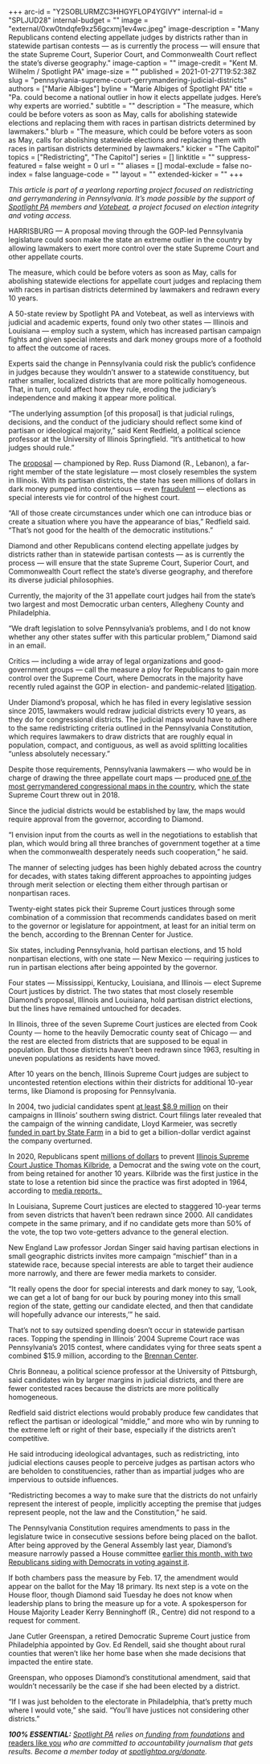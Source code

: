 +++
arc-id = "Y2SOBLURMZC3HHGYFLOP4YGIVY"
internal-id = "SPLJUD28"
internal-budget = ""
image = "external/0xw0tndqfe9xz56gcxmj1ev4wc.jpeg"
image-description = "Many Republicans contend electing appellate judges by districts rather than in statewide partisan contests — as is currently the process — will ensure that the state Supreme Court, Superior Court, and Commonwealth Court reflect the state’s diverse geography."
image-caption = ""
image-credit = "Kent M. Wilhelm / Spotlight PA"
image-size = ""
published = 2021-01-27T19:52:38Z
slug = "pennsylvania-supreme-court-gerrymandering-judicial-districts"
authors = ["Marie Albiges"]
byline = "Marie Albiges of Spotlight PA"
title = "Pa. could become a national outlier in how it elects appellate judges. Here’s why experts are worried."
subtitle = ""
description = "The measure, which could be before voters as soon as May, calls for abolishing statewide elections and replacing them with races in partisan districts determined by lawmakers."
blurb = "The measure, which could be before voters as soon as May, calls for abolishing statewide elections and replacing them with races in partisan districts determined by lawmakers."
kicker = "The Capitol"
topics = ["Redistricting", "The Capitol"]
series = []
linktitle = ""
suppress-featured = false
weight = 0
url = ""
aliases = []
modal-exclude = false
no-index = false
language-code = ""
layout = ""
extended-kicker = ""
+++

<i>This article is part of a yearlong reporting project focused on redistricting and gerrymandering in Pennsylvania. It’s made possible by the support of </i><a href="https://www.spotlightpa.org/"><i>Spotlight PA</i></a><i> members and </i><a href="https://votebeat.org/"><i>Votebeat</i></a><i>, a project focused on election integrity and voting access.</i>

HARRISBURG — A proposal moving through the GOP-led Pennsylvania legislature could soon make the state an extreme outlier in the country by allowing lawmakers to exert more control over the state Supreme Court and other appellate courts.

The measure, which could be before voters as soon as May, calls for abolishing statewide elections for appellate court judges and replacing them with races in partisan districts determined by lawmakers and redrawn every 10 years.

A 50-state review by Spotlight PA and Votebeat, as well as interviews with judicial and academic experts, found only two other states — Illinois and Louisiana — employ such a system, which has increased partisan campaign fights and given special interests and dark money groups more of a foothold to affect the outcome of races.

Experts said the change in Pennsylvania could risk the public’s confidence in judges because they wouldn’t answer to a statewide constituency, but rather smaller, localized districts that are more politically homogeneous. That, in turn, could affect how they rule, eroding the judiciary’s independence and making it appear more political.

“The underlying assumption [of this proposal] is that judicial rulings, decisions, and the conduct of the judiciary should reflect some kind of partisan or ideological majority,” said Kent Redfield, a political science professor at the University of Illinois Springfield. “It’s antithetical to how judges should rule.”

The <a href="https://www.legis.state.pa.us/CFDOCS/Legis/PN/Public/btCheck.cfm?txtType=PDF&sessYr=2021&sessInd=0&billBody=H&billTyp=B&billNbr=0038&pn=0105">proposal</a> — championed by Rep. Russ Diamond (R., Lebanon), a far-right member of the state legislature — most closely resembles the system in Illinois. With its partisan districts, the state has seen millions of dollars in dark money pumped into contentious — even <a href="https://www.reuters.com/article/legal-us-otc-darkmoney/behind-250-million-state-farm-settlement-a-wild-tale-of-dark-money-in-judicial-elections-idUSKCN1LL2ZQ">fraudulent</a> — elections as special interests vie for control of the highest court.

<script src="https://www.spotlightpa.org/embed.js" async></script><div data-spl-embed-version="1" data-spl-src="https://www.spotlightpa.org/embeds/newsletter/"></div>

“All of those create circumstances under which one can introduce bias or create a situation where you have the appearance of bias,” Redfield said. “That’s not good for the health of the democratic institutions.”

Diamond and other Republicans contend electing appellate judges by districts rather than in statewide partisan contests — as is currently the process — will ensure that the state Supreme Court, Superior Court, and Commonwealth Court reflect the state’s diverse geography, and therefore its diverse judicial philosophies.

Currently, the majority of the 31 appellate court judges hail from the state’s two largest and most Democratic urban centers, Allegheny County and Philadelphia.

“We draft legislation to solve Pennsylvania’s problems, and I do not know whether any other states suffer with this particular problem,” Diamond said in an email.

Critics — including a wide array of legal organizations and good-government groups — call the measure a ploy for Republicans to gain more control over the Supreme Court, where Democrats in the majority have recently ruled against the GOP in election- and pandemic-related <a href="https://www.spotlightpa.org/news/2020/09/pa-election-november-supreme-court-mail-ballots-tom-wolf/" target=_blank>litigation</a>.

Under Diamond’s proposal, which he has filed in every legislative session since 2015, lawmakers would redraw judicial districts every 10 years, as they do for congressional districts. The judicial maps would have to adhere to the same redistricting criteria outlined in the Pennsylvania Constitution, which requires lawmakers to draw districts that are roughly equal in population, compact, and contiguous, as well as avoid splitting localities “unless absolutely necessary.”

Despite those requirements, Pennsylvania lawmakers — who would be in charge of drawing the three appellate court maps — produced <a href="https://www.inquirer.com/philly/news/pennsylvania-gerrymandering-congress-lawsuit-trial-harrisburg-20171211.html">one of the most gerrymandered congressional maps in the country</a>, which the state Supreme Court threw out in 2018.

Since the judicial districts would be established by law, the maps would require approval from the governor, according to Diamond.

“I envision input from the courts as well in the negotiations to establish that plan, which would bring all three branches of government together at a time when the commonwealth desperately needs such cooperation,” he said.

The manner of selecting judges has been highly debated across the country for decades, with states taking different approaches to appointing judges through merit selection or electing them either through partisan or nonpartisan races.

Twenty-eight states pick their Supreme Court justices through some combination of a commission that recommends candidates based on merit to the governor or legislature for appointment, at least for an initial term on the bench, according to the Brennan Center for Justice.

Six states, including Pennsylvania, hold partisan elections, and 15 hold nonpartisan elections, with one state — New Mexico — requiring justices to run in partisan elections after being appointed by the governor.

Four states — Mississippi, Kentucky, Louisiana, and Illinois — elect Supreme Court justices by district. The two states that most closely resemble Diamond’s proposal, Illinois and Louisiana, hold partisan district elections, but the lines have remained untouched for decades.

In Illinois, three of the seven Supreme Court justices are elected from Cook County — home to the heavily Democratic county seat of Chicago — and the rest are elected from districts that are supposed to be equal in population. But those districts haven’t been redrawn since 1963, resulting in uneven populations as residents have moved.

After 10 years on the bench, Illinois Supreme Court judges are subject to uncontested retention elections within their districts for additional 10-year terms, like Diamond is proposing for Pennsylvania.

In 2004, two judicial candidates spent <a href="https://www.pewtrusts.org/en/research-and-analysis/blogs/stateline/2004/11/08/election-2004-transforms-state-supreme-court-races">at least $8.9 million</a> on their campaigns in Illinois’ southern swing district. Court filings later revealed that the campaign of the winning candidate, Lloyd Karmeier, was secretly <a href="https://www.reuters.com/article/legal-us-otc-darkmoney/behind-250-million-state-farm-settlement-a-wild-tale-of-dark-money-in-judicial-elections-idUSKCN1LL2ZQ">funded in part by State Farm</a> in a bid to get a billion-dollar verdict against the company overturned.

In 2020, Republicans spent <a href="https://www.chicagotribune.com/politics/ct-kilbride-madigan-republicans-illinois-supreme-court-retention-20201022-kcxowzpyzbdrdipjjxbwrszue4-story.html">millions of dollars</a> to prevent <a href="https://www.illinoispolicy.org/kilbride-is-first-illinois-supreme-court-justice-to-lose-retention-vote/">Illinois Supreme Court Justice Thomas Kilbride</a>, a Democrat and the swing vote on the court, from being retained for another 10 years. Kilbride was the first justice in the state to lose a retention bid since the practice was first adopted in 1964, according to <a href="https://news.wttw.com/2020/11/10/state-supreme-court-justice-kilbride-booted-bench">media reports.&nbsp;</a>

In Louisiana, Supreme Court justices are elected to staggered 10-year terms from seven districts that haven’t been redrawn since 2000. All candidates compete in the same primary, and if no candidate gets more than 50% of the vote, the top two vote-getters advance to the general election.

New England Law professor Jordan Singer said having partisan elections in small geographic districts invites more campaign “mischief” than in a statewide race, because special interests are able to target their audience more narrowly, and there are fewer media markets to consider.

“It really opens the door for special interests and dark money to say, ‘Look, we can get a lot of bang for our buck by pouring money into this small region of the state, getting our candidate elected, and then that candidate will hopefully advance our interests,’” he said.

That’s not to say outsized spending doesn’t occur in statewide partisan races. Topping the spending in Illinois’ 2004 Supreme Court race was Pennsylvania’s 2015 contest, where candidates vying for three seats spent a combined $15.9 million, according to the <a href="https://www.brennancenter.org/our-work/analysis-opinion/pennsylvania-logs-costliest-supreme-court-race-us-history">Brennan Center</a>.

Chris Bonneau, a political science professor at the University of Pittsburgh, said candidates win by larger margins in judicial districts, and there are fewer contested races because the districts are more politically homogeneous.

Redfield said district elections would probably produce few candidates that reflect the partisan or ideological “middle,” and more who win by running to the extreme left or right of their base, especially if the districts aren’t competitive.

<script src="https://www.spotlightpa.org/embed.js" async></script><div data-spl-embed-version="1" data-spl-src="https://www.spotlightpa.org/embeds/donate/?teaser_text=Spotlight%20PA%20provides%20essential%2C%20public-service%20journalism%20thanks%20to%20readers%20like%20you.%20Help%20us%20continue%20that%20work."></div>

He said introducing ideological advantages, such as redistricting, into judicial elections causes people to perceive judges as partisan actors who are beholden to constituencies, rather than as impartial judges who are impervious to outside influences.

“Redistricting becomes a way to make sure that the districts do not unfairly represent the interest of people, implicitly accepting the premise that judges represent people, not the law and the Constitution,” he said.

The Pennsylvania Constitution requires amendments to pass in the legislature twice in consecutive sessions before being placed on the ballot. After being approved by the General Assembly last year, Diamond’s measure narrowly passed a House committee <a href="https://www.spotlightpa.org/news/2021/01/pennsylvania-judicial-districts-supreme-court-election-2020-rulings-republican-majority/">earlier this month, with two Republicans siding with Democrats in voting against it</a>.

If both chambers pass the measure by Feb. 17, the amendment would appear on the ballot for the May 18 primary. Its next step is a vote on the House floor, though Diamond said Tuesday he does not know when leadership plans to bring the measure up for a vote. A spokesperson for House Majority Leader Kerry Benninghoff (R., Centre) did not respond to a request for comment.

Jane Cutler Greenspan, a retired Democratic Supreme Court justice from Philadelphia appointed by Gov. Ed Rendell, said she thought about rural counties that weren’t like her home base when she made decisions that impacted the entire state.

Greenspan, who opposes Diamond’s constitutional amendment, said that wouldn’t necessarily be the case if she had been elected by a district.

“If I was just beholden to the electorate in Philadelphia, that’s pretty much where I would vote,” she said. “You’ll have justices not considering other districts.”

<i><b>100% ESSENTIAL:</b></i><i> </i><a href="https://www.spotlightpa.org/"><i>Spotlight PA</i></a><i> relies on</i><a href="https://www.spotlightpa.org/support"><i> funding from foundations</i></a><i> </i><a href="https://www.spotlightpa.org/support">and readers like you</a><i> who are committed to accountability journalism that gets results. Become a member today at </i><a href="http://checkout.fundjournalism.org/memberform?org_id=spotlightpa&campaign=701f4000000TVuIAAW"><i>spotlightpa.org/donate</i></a><i>.</i>

<script src="https://www.spotlightpa.org/embed.js" async></script><div data-spl-embed-version="1" data-spl-src="https://www.spotlightpa.org/embeds/tips/?tip_text=As%20lawmakers%20prepare%20to%20draw%20new%20political%20maps%2C%20Spotlight%20PA%20wants%20to%20know%3A%20%3Cb%3EWhat%20questions%20do%20you%20have%20about%20the%20process%20of%20drawing%20legislative%20and%20congressional%20districts%3F%3C%2Fb%3E"></div>
